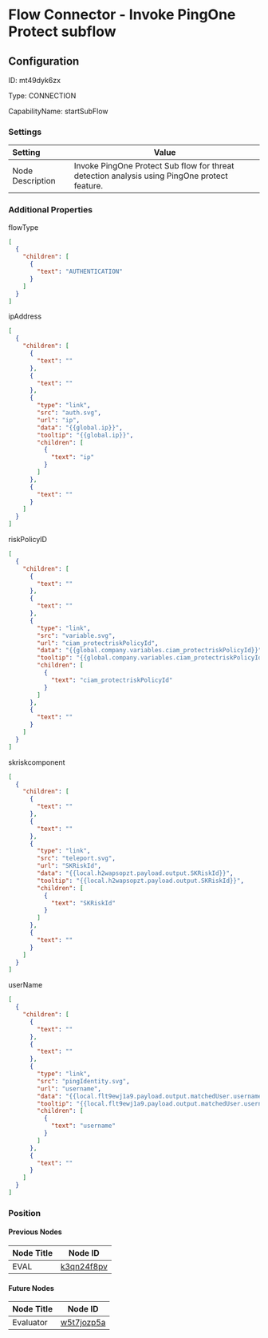 # Flow Connector - Invoke PingOne Protect subflow
## Configuration
ID:  mt49dyk6zx

Type: CONNECTION 

CapabilityName: startSubFlow

### Settings
| Setting | Value  |
| :------------------------ | ---------------------------------------- |
| Node Description | Invoke PingOne Protect Sub flow for threat detection analysis using PingOne protect feature. | 





### Additional Properties
flowType
```json 
[
  {
    "children": [
      {
        "text": "AUTHENTICATION"
      }
    ]
  }
]
```


ipAddress
```json 
[
  {
    "children": [
      {
        "text": ""
      },
      {
        "text": ""
      },
      {
        "type": "link",
        "src": "auth.svg",
        "url": "ip",
        "data": "{{global.ip}}",
        "tooltip": "{{global.ip}}",
        "children": [
          {
            "text": "ip"
          }
        ]
      },
      {
        "text": ""
      }
    ]
  }
]
```


riskPolicyID
```json 
[
  {
    "children": [
      {
        "text": ""
      },
      {
        "text": ""
      },
      {
        "type": "link",
        "src": "variable.svg",
        "url": "ciam_protectriskPolicyId",
        "data": "{{global.company.variables.ciam_protectriskPolicyId}}",
        "tooltip": "{{global.company.variables.ciam_protectriskPolicyId}}",
        "children": [
          {
            "text": "ciam_protectriskPolicyId"
          }
        ]
      },
      {
        "text": ""
      }
    ]
  }
]
```


skriskcomponent
```json 
[
  {
    "children": [
      {
        "text": ""
      },
      {
        "text": ""
      },
      {
        "type": "link",
        "src": "teleport.svg",
        "url": "SKRiskId",
        "data": "{{local.h2wapsopzt.payload.output.SKRiskId}}",
        "tooltip": "{{local.h2wapsopzt.payload.output.SKRiskId}}",
        "children": [
          {
            "text": "SKRiskId"
          }
        ]
      },
      {
        "text": ""
      }
    ]
  }
]
```


userName
```json 
[
  {
    "children": [
      {
        "text": ""
      },
      {
        "text": ""
      },
      {
        "type": "link",
        "src": "pingIdentity.svg",
        "url": "username",
        "data": "{{local.flt9ewj1a9.payload.output.matchedUser.username}}",
        "tooltip": "{{local.flt9ewj1a9.payload.output.matchedUser.username}}",
        "children": [
          {
            "text": "username"
          }
        ]
      },
      {
        "text": ""
      }
    ]
  }
]
```





### Position

#### Previous Nodes
| Node Title | Node ID |
| :------------- | ------------ |
| EVAL | [k3qn24f8pv](./k3qn24f8pv.md) | 
 
 #### Future Nodes
| Node Title | Node ID |
| :------------- | ------------ |
| Evaluator |[w5t7jozp5a](./w5t7jozp5a.md) | 